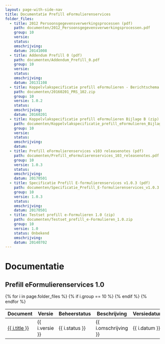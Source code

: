 ```yaml
---
layout: page-with-side-nav
title: Documentatie Prefill eFormulierenservices
folder_files:
  - title: 2012 Persoonsgegevensverwerkingsprocessen (pdf)
    path: documenten/2012_Persoonsgegevensverwerkingsprocessen.pdf
    group: 10
    versie: 
    status: 
    omschrijving: 
    datum: 20141008
  - title: Addendum Prefill 0 (pdf)
    path: documenten/Addendum_Prefill_0.pdf
    group: 10
    versie: 
    status: 
    omschrijving: 
    datum: 20131108
  - title: Koppelvlakspecificatie prefill eFormulieren - Berichtschema's (zip)
    path: documenten/20160201_PRS_102.zip
    group: 10
    versie: 1.0.2
    status: 
    omschrijving: 
    datum: 20160201
  - title: Koppelvlakspecificatie prefill eFormulieren Bijlage B (zip)
    path: documenten/Koppelvlakspecificatie_prefill_eFormulieren_Bijlage_B.xlsx.zip
    group: 10
    versie: 
    status: 
    omschrijving: 
    datum: 
  - title: Prefill eFormulierenservices v103 releasenotes (pdf)
    path: documenten/Prefill_eFormulierenservices_103_releasenotes.pdf
    group: 10
    versie: 1.0.3
    status: 
    omschrijving: 
    datum: 20170501
  - title: Specificatie Prefill E-formulierenservices v1.0.3 (pdf)
    path: documenten/Specificatie_Prefill_E-formulierenservices_v1.0.3.pdf
    group: 10
    versie: 1.0.3
    status: 
    omschrijving: 
    datum: 20170501
  - title: Testset prefill e-Formulieren 1.0 (zip)
    path: documenten/Testset_prefill_e-Formulieren_1.0.zip
    group: 10
    versie: 1.0
    status: Onbekend
    omschrijving: 
    datum: 20140702
---
```


# Documentatie

## Prefill eFormulierenservices 1.0

<table>
	<thead>
		<tr>
			<th>Document</th><th>Versie</th><th>Beheerstatus</th><th>Beschrijving</th><th>Versiedatum</th>
		</tr>
	</thead>
	<tbody>
		{% for i in page.folder_files %}
			{% if i.group == 10 %} 
				<tr>
					<td>
					  <a href="{{ i.path | base_url }}">
						{{ i.title }}
					  </a>
					</td>
					<td>{{ i.versie }}</td>
					<td>{{ i.status }}</td>
					<td>{{ i.omschrijving }}</td>
					<td>{{ i.datum }}</td>
				</tr>
			{% endif %} 
		{% endfor %}
	</tbody>
</table>
